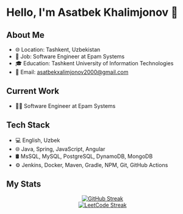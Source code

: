 # Hello, I'm Asatbek Khalimjonov 👋

## About Me
- 🌐 Location: Tashkent, Uzbekistan
- 💼 Job: Software Engineer at Epam Systems
- 🎓 Education: Tashkent University of Information Technologies
- 📧 Email: asatbekxalimjonov2000@gmail.com

## Current Work
- 👨‍💻 Software Engineer at Epam Systems

## Tech Stack
- 💻 English, Uzbek
- 🌐 Java, Spring, JavaScript, Angular
- 🛢 MsSQL, MySQL, PostgreSQL, DynamoDB, MongoDB
- ⚙️ Jenkins, Docker, Maven, Gradle, NPM, Git, GitHub Actions

## My Stats

<p align="center">
  <a href="https://git.io/streak-stats">
    <img src="https://streak-stats.demolab.com?user=asatbekDeveloper&theme=dark" alt="GitHub Streak" />
  </a>
  <br/>
  <a href="https://github.com/ryo-ma/github-profile-trophy">
    <img src="https://leetcode-stats-six.vercel.app/api?username=asatbek&theme=dark" alt="LeetCode Streak" />
  </a>
</p>
